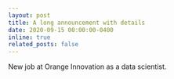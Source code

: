 ```yaml
---
layout: post
title: A long announcement with details
date: 2020-09-15 00:00:00-0400
inline: true
related_posts: false
---
```


New job at Orange Innovation as a data scientist.
